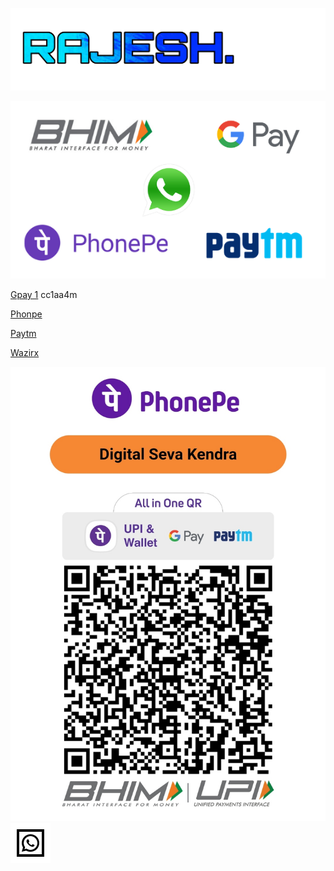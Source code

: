 ![Rajesh.fun](/logo.png)

![Refferal](/all.png)

[Gpay 1](https://g.co/payinvite/cc1aa4m) cc1aa4m

[Phonpe](https://phon.pe/ru_rajeiwezo)

[Paytm](https://p.paytm.me/xCTH/7d6b098a)

[Wazirx](https://wazirx.com/invite/qv6b4ar8)


![phonepe Merchant](/qr11.jpg)
[![Whatsapp Msg](/whatsapp.svg)](http://wa.me/918001005656?text=Hi!)
